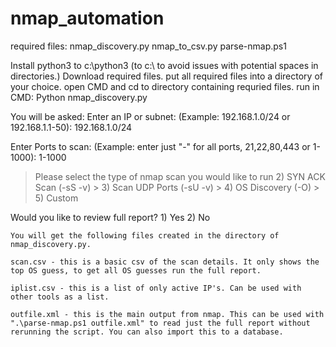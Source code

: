# nmap_automation
required files:
nmap_discovery.py
nmap_to_csv.py
parse-nmap.ps1

Install python3 to c:\python3 (to c:\ to avoid issues with potential spaces in directories.)
Download required files.
put all required files into a directory of your choice.
open CMD and cd to directory containing requried files.
run in CMD:   Python nmap_discovery.py

You will be asked:
  Enter an IP or subnet: (Example: 192.168.1.0/24 or 192.168.1.1-50): 192.168.1.0/24

  Enter Ports to scan: (Example: enter just "-" for all ports, 21,22,80,443 or 1-1000): 1-1000


  >Please select the type of nmap scan you would like to run
   >     2) SYN ACK Scan (-sS -v)
    >    3) Scan UDP Ports (-sU -v)
     >   4) OS Discovery (-O)
     >   5) Custom 
        
  Would you like to review full report?
      1) Yes 
      2) No
    
    
    
    
    You will get the following files created in the directory of nmap_discovery.py.
    
    scan.csv - this is a basic csv of the scan details. It only shows the top OS guess, to get all OS guesses run the full report.
    
    iplist.csv - this is a list of only active IP's. Can be used with other tools as a list.
    
    outfile.xml - this is the main output from nmap. This can be used with ".\parse-nmap.ps1 outfile.xml" to read just the full report without rerunning the script. You can also import this to a database.
    
